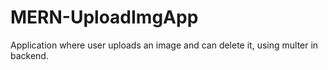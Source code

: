 # MERN-UploadImgApp
Application where user uploads an image and can delete it, using multer in backend.
